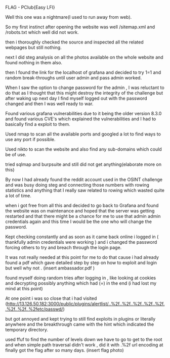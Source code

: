 FLAG - PClub{Easy LFI}

Well this one was a nightmare(I used to run away from web).

So my first instinct after opening the website was well /sitemap.xml and /robots.txt which well did not work.

then i thoroughly checked the source and inspected all the related webpages but still nothing.

next I did steg analysis on all the photos available on the whole website and found nothing in them also.

then I found the link for the localhost of grafana and decided to try 1=1 and random break-throughs until user admin and pass admin worked.

When I saw the option to change password for the admin , I was reluctant to do that as I thought that this might destroy the integrity of the challenge but after waking up next day I find myself logged out with the password changed and then I was well ready to war.

Found various grafana vulnerabilities due to it being the older version 8.3.0 and found various CVE's which explained the vulnerabilities 
and I had to basically find a exploit to them. 

Used nmap to scan all the available ports and googled a lot to find ways to use any port if possible.

Used nikto to scan the website and also find any sub-domains which could be of use.

tried sqlmap and burpsuite and still did not get anything(elaborate more on this)

By now I had already found the reddit account used in the OSINT challenge and was busy doing steg and connecting those numbers with rowing statistics and anything that I really saw related to rowing which wasted quite a lot of time.

when i got free from all this and decided to go back to Grafana and found the website was on maintenance and hoped that the server was getting restarted and that there might be a chance for me to use that admin admin credentials again and this time I would be the one who will change the password.

Kept checking constantly and as soon as it came back online i logged in ( thankfully admin credentials were working ) and i changed the password forcing others to try and breach through the login page.

It was not really needed at this point for me to do that cause i had already found a pdf which gave detailed step by step on how to exploit and login but well why not .
(insert ambassador.pdf )

found myself doing random tries after logging in , like looking at cookies and decrypting possibly anything which had (=) in the end 
(i had lost my mind at this point)

At one point i was so close that i had visited (http://13.126.50.182:3000/public/plugins/alertlist/..%2f..%2f..%2f..%2f..%2f..%2f..%2f..%2fetc/passwd/)

but got annoyed and kept trying to still find exploits in plugins or literally anywhere and the breakthrough came with the hint which indicated the temporary directory.

used ffuf to find the number of levels down we have to go to get to the root and when simple path traversal didn't work , did it with .%2f url encoding at finally got the flag after so many days.
(insert flag photo)